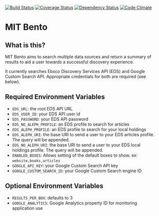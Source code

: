 [![Build Status](https://travis-ci.org/MITLibraries/bento.svg?branch=master)](https://travis-ci.org/MITLibraries/bento)
[![Coverage Status](https://coveralls.io/repos/github/MITLibraries/bento/badge.svg?branch=master)](https://coveralls.io/github/MITLibraries/bento?branch=master)
[![Dependency Status](https://gemnasium.com/badges/github.com/MITLibraries/bento.svg)](https://gemnasium.com/github.com/MITLibraries/bento)
[![Code Climate](https://codeclimate.com/github/MITLibraries/bento/badges/gpa.svg)](https://codeclimate.com/github/MITLibraries/bento)

# MIT Bento

## What is this?

MIT Bento aims to search multiple data sources and return a summary of results
to aid a user towards a successful discovery experience.

It currently searches Ebsco Discovery Services API (EDS) and Google Custom
Search API. Appropriate credentials for both are required (see below).

## Required Environment Variables

- `EDS_URL`: the root EDS API URL
- `EDS_USER_ID`: your EDS API user id
- `EDS_PASSWORD`: your EDS API password
- `EDS_NO_ALEPH_PROFILE`: an EDS profile to search for articles
- `EDS_ALEPH_PROFILE`: an EDS profile to search for your local holdings
- `EDS_ALEPH_URI`: the base URI to send a user to your EDS articles profile.
The query will be appended.
- `EDS_NO_ALEPH_URI`: the base URI to send a user to your EDS local holdings
 profile. The query will be appended.
- `ENABLED_BOXES`: Allows setting of the default boxes to show.
ex: `website,books,articles`
- `GOOGLE_API_KEY`: your Google Custom Search API key
- `GOOGLE_CUSTOM_SEARCH_ID`: your Google Custom Search engine ID

## Optional Environment Variables

- `RESULTS_PER_BOX`: defaults to 3
- `GOOGLE_ANALYTICS`: Google Analytics property ID for monitoring application use
